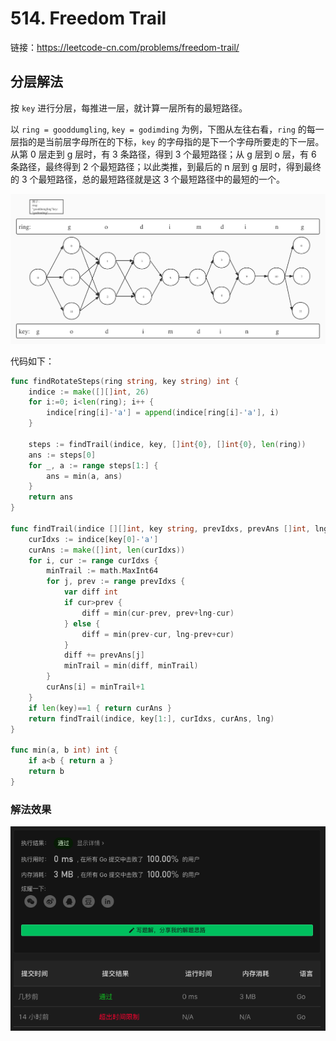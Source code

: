 # 514. Freedom Trail

链接：https://leetcode-cn.com/problems/freedom-trail/

## 分层解法

按 `key` 进行分层，每推进一层，就计算一层所有的最短路径。

以 `ring = gooddumgling`, `key = godimding` 为例，下图从左往右看，`ring` 的每一层指的是当前层字母所在的下标，`key` 的字母指的是下一个字母所要走的下一层。从第 0 层走到 g 层时，有 3 条路径，得到 3 个最短路径；从 g 层到 o 层，有 6 条路径，最终得到 2 个最短路径；以此类推，到最后的 n 层到 g 层时，得到最终的 3 个最短路径，总的最短路径就是这 3 个最短路径中的最短的一个。

![514_freedom_trail](./img/514_freedom_trail.jpg)

代码如下：

```go
func findRotateSteps(ring string, key string) int {
    indice := make([][]int, 26)
    for i:=0; i<len(ring); i++ {
        indice[ring[i]-'a'] = append(indice[ring[i]-'a'], i)
    }

    steps := findTrail(indice, key, []int{0}, []int{0}, len(ring))
    ans := steps[0]
    for _, a := range steps[1:] {
        ans = min(a, ans)
    }
    return ans
}

func findTrail(indice [][]int, key string, prevIdxs, prevAns []int, lng int) []int {
    curIdxs := indice[key[0]-'a']
    curAns := make([]int, len(curIdxs))
    for i, cur := range curIdxs {
        minTrail := math.MaxInt64
        for j, prev := range prevIdxs {
            var diff int
            if cur>prev {
                diff = min(cur-prev, prev+lng-cur)
            } else {
                diff = min(prev-cur, lng-prev+cur)
            }
            diff += prevAns[j]
            minTrail = min(diff, minTrail)
        }
        curAns[i] = minTrail+1
    }
    if len(key)==1 { return curAns }
    return findTrail(indice, key[1:], curIdxs, curAns, lng)
}

func min(a, b int) int {
    if a<b { return a }
    return b
}
```

### 解法效果

![514_freedom_trail](./img/514_freedom_trail.png)